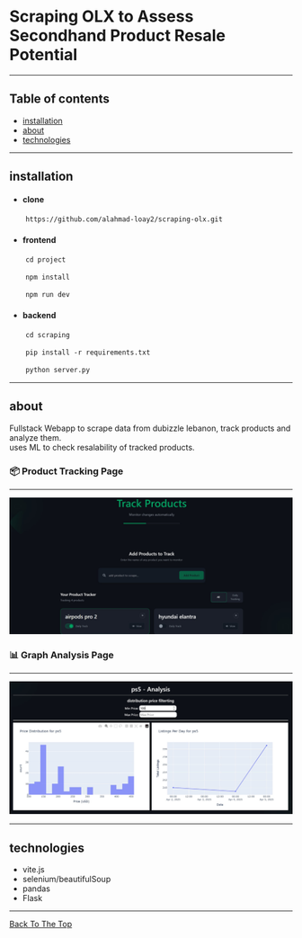 # Scraping OLX to Assess Secondhand Product Resale Potential

---

## Table of contents 

- [installation](#installation)
- [about](#about)
- [technologies](#technologies)
---

## installation

- #### clone
   
```html
    https://github.com/alahmad-loay2/scraping-olx.git
````

- #### frontend
  
```html
    cd project
```

```html
    npm install
```

```html
    npm run dev
```

- #### backend

```html
    cd scraping
```

```html
    pip install -r requirements.txt
```

```html
    python server.py
```

---

## about

Fullstack Webapp to scrape data from dubizzle lebanon, track products and analyze them. <br/>
uses ML to check resalability of tracked products.

### 📦 Product Tracking Page
---
![Tracking Page](https://github.com/alahmad-loay2/scraping-olx/blob/main/project-screenshots/tracking.jpg?raw=true)

### 📊 Graph Analysis Page
---
![Analyzing Page](https://github.com/alahmad-loay2/scraping-olx/blob/main/project-screenshots/visual-analysis.jpg?raw=true)


---

## technologies

- vite.js
- selenium/beautifulSoup
- pandas
- Flask

--- 

[Back To The Top](#Scraping-OLX-to-Assess-Secondhand-Product-Resale-Potential)
